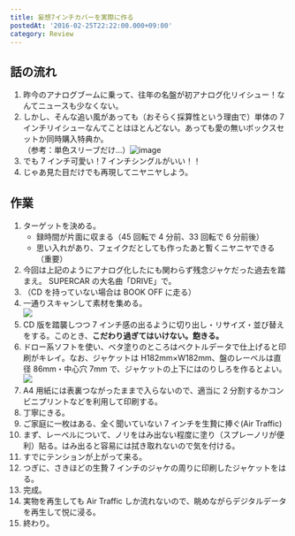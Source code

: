 ```yaml
---
title: 妄想7インチカバーを実際に作る
postedAt: '2016-02-25T22:22:00.000+09:00'
category: Review
---
```


## 話の流れ

1. 昨今のアナログブームに乗って、往年の名盤が初アナログ化リイシュー！なんてニュースも少なくない。
2. しかし、そんな追い風があっても（おそらく採算性という理由で）単体の 7 インチリイシューなんてことはほとんどない。あっても愛の無いボックスセットか同時購入特典か。  
   （参考：単色スリーブだけ…）![image](<https://cdn.discogs.com/U6KnUmz2CU_zzTFW65DQ9WmXc7A=/fit-in/500x375/filters:strip_icc():format(jpeg):mode_rgb():quality(96)/discogs-images/R-6764042-1426126503-9265.jpeg.jpg>)
3. でも 7 インチ可愛い！7 インチシングルがいい！！
4. じゃあ見た目だけでも再現してニヤニヤしよう。

## 作業

1. ターゲットを決める。
   - 録時間が片面に収まる（45 回転で 4 分前、33 回転で 6 分前後）
   - 思い入れがあり、フェイクだとしても作ったあと暫くニヤニヤできる（重要）
2. 今回は上記のようにアナログ化したにも関わらず残念ジャケだった過去を踏まえ。 SUPERCAR の大名曲「DRIVE」で。
3. （CD を持っていない場合は BOOK OFF に走る）
4. 一通りスキャンして素材を集める。  
   ![](/images/139967794464_0.jpg)
5. CD 版を踏襲しつつ 7 インチ感の出るように切り出し・リサイズ・並び替えをする。このとき、**こだわり過ぎてはいけない。飽きる。**
6. ドロー系ソフトを使い、ベタ塗りのところはベクトルデータで仕上げると印刷がキレイ。なお、ジャケットは H182mm×W182mm、盤のレーベルは直径 86mm・中心穴 7mm で、ジャケットの上下にはのりしろを作るとよい。  
   ![](/images/139967794464_1.jpg)
7. A4 用紙には表裏つながったままで入らないので、適当に 2 分割するかコンビニプリントなどを利用して印刷する。
8. 丁寧にきる。
9. ご家庭に一枚はある、全く聞いていない 7 インチを生贄に捧ぐ(Air Traffic)
10. まず、レーベルについて、ノリをはみ出ない程度に塗り（スプレーノリが便利）貼る。はみ出ると容易には拭き取れないので気を付ける。
11. すでにテンションが上がって来る。
12. つぎに、さきほどの生贄 7 インチのジャケの周りに印刷したジャケットをはる。
13. 完成。
14. 実物を再生しても Air Traffic しか流れないので、眺めながらデジタルデータを再生して悦に浸る。
15. 終わり。
